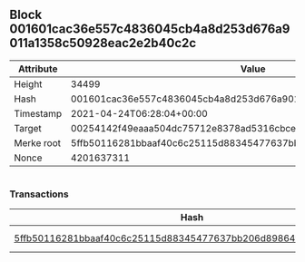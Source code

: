 ## Block 001601cac36e557c4836045cb4a8d253d676a9011a1358c50928eac2e2b40c2c

Attribute | Value
--- | ---
Height | 34499
Hash | 001601cac36e557c4836045cb4a8d253d676a9011a1358c50928eac2e2b40c2c
Timestamp | 2021-04-24T06:28:04+00:00
Target | 00254142f49eaaa504dc75712e8378ad5316cbcead634704b3734b6271167cc4
Merke root | 5ffb50116281bbaaf40c6c25115d88345477637bb206d89864f2f81b6bc4e1c0
Nonce | 4201637311

```

```

### Transactions

Hash | Amount
--- | ---
[5ffb50116281bbaaf40c6c25115d88345477637bb206d89864f2f81b6bc4e1c0](5ffb50116281bbaaf40c6c25115d88345477637bb206d89864f2f81b6bc4e1c0.md) | 10.00000000 SKEPTI 
